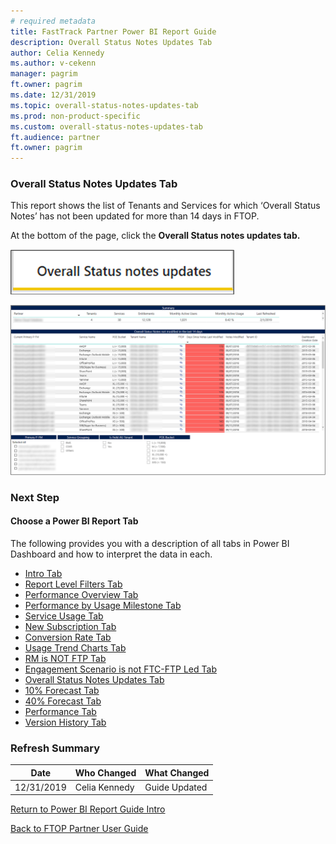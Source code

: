 ```yaml
---
# required metadata
title: FastTrack Partner Power BI Report Guide
description: Overall Status Notes Updates Tab
author: Celia Kennedy
ms.author: v-cekenn
manager: pagrim
ft.owner: pagrim
ms.date: 12/31/2019
ms.topic: overall-status-notes-updates-tab
ms.prod: non-product-specific
ms.custom: overall-status-notes-updates-tab
ft.audience: partner
ft.owner: pagrim
---
```


### Overall Status Notes Updates Tab

This report shows the list of Tenants and Services for which ‘Overall Status Notes’ has not been updated for more than 14 days in FTOP.

At the bottom of the page, click the **Overall Status notes updates tab.**

![overall-status-notes-updates.png](media/overall-status-notes-updates.png "Overall Status Notes Updates")

![summary-report-g.png](media/summary-report-g.png "Summary Report")

### Next Step

#### Choose a Power BI Report Tab

The following provides you with a description of all tabs in Power BI Dashboard and how to interpret the data in each.

- [Intro Tab](intro-tab.md)
- [Report Level Filters Tab](report-level-filters-tab.md)
- [Performance Overview Tab](performance-overview-tab.md)
- [Performance by Usage Milestone Tab](performance-by-usage-milestone-tab.md)
- [Service Usage Tab](service-usage-tab.md)
- [New Subscription Tab](new-subscription-tab.md)
- [Conversion Rate Tab](conversion-rate-tab.md)
- [Usage Trend Charts Tab](usage-trend-charts-tab.md)
- [RM is NOT FTP Tab](rm-not-ftp-tab.md)
- [Engagement Scenario is not FTC-FTP Led Tab](engagement-scenario-not-ftc-ftp-led-tab.md)
- [Overall Status Notes Updates Tab](overall-status-notes-updates-tab.md)
- [10% Forecast Tab](10-percent-forecast-tab.md)
- [40% Forecast Tab](40-percent-forecast-tab.md)
- [Performance Tab](performance-tab.md)
- [Version History Tab](version-history-tab.md)

### Refresh Summary

|Date|Who Changed|What Changed|
|---------|---------------|----------------------------|
|12/31/2019| Celia Kennedy| Guide Updated|

[Return to Power BI Report Guide Intro](index.md)

[Back to FTOP Partner User Guide](https://partner-docs.microsoft.com/partner-site/ftop-partner-user-guide/index.html)
